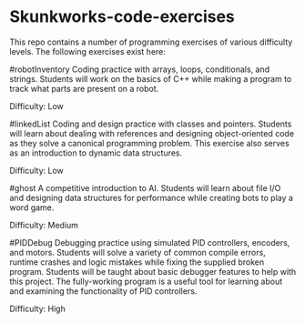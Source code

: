 # Skunkworks-code-exercises
This repo contains a number of programming exercises of various difficulty levels. The following exercises exist here:

#robotInventory
Coding practice with arrays, loops, conditionals, and strings. Students will work on the basics of C++ while making a program to track what parts are present on a robot.

Difficulty: Low

#linkedList
Coding and design practice with classes and pointers. Students will learn about dealing with references and designing object-oriented code as they solve a canonical programming problem. This exercise also serves as an introduction to dynamic data structures.

Difficulty: Low

#ghost
A competitive introduction to AI. Students will learn about file I/O and designing data structures for performance while creating bots to play a word game.

Difficulty: Medium

#PIDDebug
Debugging practice using simulated PID controllers, encoders, and motors. Students will solve a variety of common compile errors, runtime crashes and logic mistakes while fixing the supplied broken program. Students will be taught about basic debugger features to help with this project. The fully-working program is a useful tool for learning about and examining the functionality of PID controllers.

Difficulty: High
